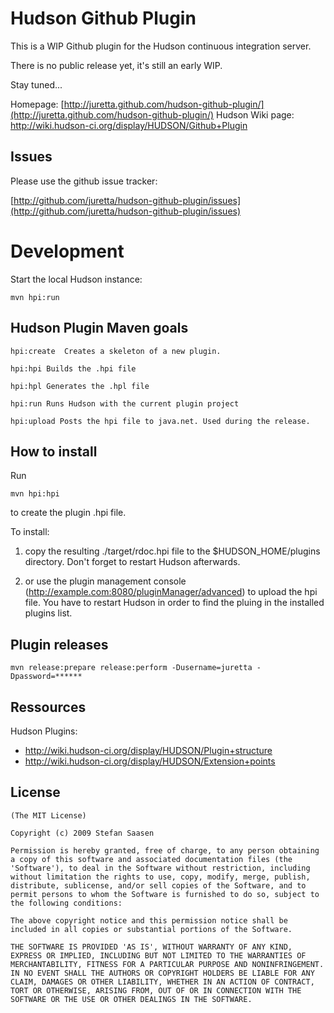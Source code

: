 Hudson Github Plugin
====================

This is a WIP Github plugin for the Hudson continuous integration server.

There is no public release yet, it's still an early WIP.

Stay tuned...


Homepage: [http://juretta.github.com/hudson-github-plugin/](http://juretta.github.com/hudson-github-plugin/)
Hudson Wiki page: http://wiki.hudson-ci.org/display/HUDSON/Github+Plugin

Issues
------

Please use the github issue tracker:

[http://github.com/juretta/hudson-github-plugin/issues](http://github.com/juretta/hudson-github-plugin/issues)

Development
===========

Start the local Hudson instance:

    mvn hpi:run


Hudson Plugin Maven goals
-------------------------

	hpi:create  Creates a skeleton of a new plugin.
	
	hpi:hpi Builds the .hpi file

	hpi:hpl Generates the .hpl file

	hpi:run Runs Hudson with the current plugin project

	hpi:upload Posts the hpi file to java.net. Used during the release.
	
	
How to install
--------------

Run 

	mvn hpi:hpi
	
to create the plugin .hpi file.


To install:

1. copy the resulting ./target/rdoc.hpi file to the $HUDSON_HOME/plugins directory. Don't forget to restart Hudson afterwards.
	
2. or use the plugin management console (http://example.com:8080/pluginManager/advanced) to upload the hpi file. You have to restart Hudson in order to find the pluing in the installed plugins list.


Plugin releases
---------------

	mvn release:prepare release:perform -Dusername=juretta -Dpassword=******

Ressources
----------

Hudson Plugins:

 * http://wiki.hudson-ci.org/display/HUDSON/Plugin+structure
 * http://wiki.hudson-ci.org/display/HUDSON/Extension+points


License
-------

	(The MIT License)

	Copyright (c) 2009 Stefan Saasen

	Permission is hereby granted, free of charge, to any person obtaining
	a copy of this software and associated documentation files (the
	'Software'), to deal in the Software without restriction, including
	without limitation the rights to use, copy, modify, merge, publish,
	distribute, sublicense, and/or sell copies of the Software, and to
	permit persons to whom the Software is furnished to do so, subject to
	the following conditions:

	The above copyright notice and this permission notice shall be
	included in all copies or substantial portions of the Software.

	THE SOFTWARE IS PROVIDED 'AS IS', WITHOUT WARRANTY OF ANY KIND,
	EXPRESS OR IMPLIED, INCLUDING BUT NOT LIMITED TO THE WARRANTIES OF
	MERCHANTABILITY, FITNESS FOR A PARTICULAR PURPOSE AND NONINFRINGEMENT.
	IN NO EVENT SHALL THE AUTHORS OR COPYRIGHT HOLDERS BE LIABLE FOR ANY
	CLAIM, DAMAGES OR OTHER LIABILITY, WHETHER IN AN ACTION OF CONTRACT,
	TORT OR OTHERWISE, ARISING FROM, OUT OF OR IN CONNECTION WITH THE
	SOFTWARE OR THE USE OR OTHER DEALINGS IN THE SOFTWARE.
